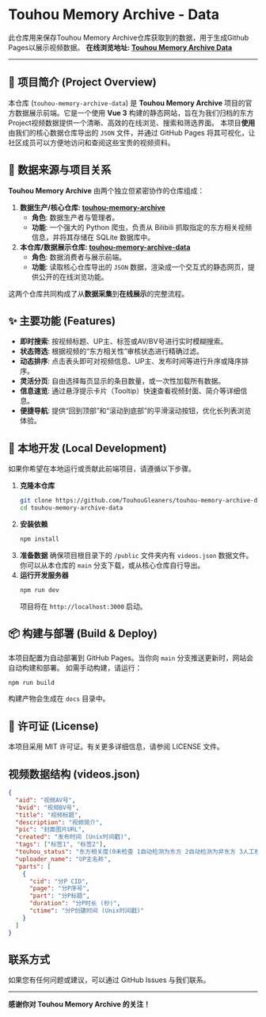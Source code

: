 # Touhou Memory Archive - Data
此仓库用来保存Touhou Memory Archive仓库获取到的数据，用于生成Github Pages以展示视频数据。
**在线浏览地址: [Touhou Memory Archive Data](https://touhougleaners.github.io/touhou-memory-archive-data/)**

---

## 📖 项目简介 (Project Overview)

本仓库 (`touhou-memory-archive-data`) 是 **Touhou Memory Archive** 项目的官方数据展示前端。它是一个使用 **Vue 3** 构建的静态网站，旨在为我们归档的东方Project视频数据提供一个清晰、高效的在线浏览、搜索和筛选界面。
本项目**使用**由我们的核心数据仓库导出的 `JSON` 文件，并通过 GitHub Pages 将其可视化，让社区成员可以方便地访问和查阅这些宝贵的视频资料。


## 🔗 数据来源与项目关系

**Touhou Memory Archive** 由两个独立但紧密协作的仓库组成：
1. **数据生产/核心仓库: [touhou-memory-archive](https://github.com/TouhouGleaners/touhou-memory-archive)**
    - **角色**: 数据生产者与管理者。
    - **功能**: 一个强大的 Python 爬虫，负责从 Bilibili 抓取指定的东方相关视频信息，并将其存储在 SQLite 数据库中。
2.  **本仓库/数据展示仓库: [touhou-memory-archive-data](https://github.com/TouhouGleaners/touhou-memory-archive-data/)**
    - **角色**: 数据消费者与展示前端。
    - **功能**: 读取核心仓库导出的 `JSON` 数据，渲染成一个交互式的静态网页，提供公开的在线浏览功能。

这两个仓库共同构成了从**数据采集**到**在线展示**的完整流程。


## ✨ 主要功能 (Features)
- **即时搜索**: 按视频标题、UP主、标签或AV/BV号进行实时模糊搜索。
- **状态筛选**: 根据视频的“东方相关性”审核状态进行精确过滤。
- **动态排序**: 点击表头即可对视频信息、UP主、发布时间等进行升序或降序排序。
- **灵活分页**: 自由选择每页显示的条目数量，或一次性加载所有数据。
- **信息速览**: 通过悬浮提示卡片（Tooltip）快速查看视频封面、简介等详细信息。
- **便捷导航**: 提供“回到顶部”和“滚动到底部”的平滑滚动按钮，优化长列表浏览体验。


## 🚀 本地开发 (Local Development)
如果你希望在本地运行或贡献此前端项目，请遵循以下步骤。
1. **克隆本仓库**
    ```bash
    git clone https://github.com/TouhouGleaners/touhou-memory-archive-data.git
    cd touhou-memory-archive-data
    ```
2. **安装依赖**
    ```bash
    npm install
    ```
3. **准备数据**
    确保项目根目录下的 `/public` 文件夹内有 `videos.json` 数据文件。你可以从本仓库的 `main` 分支下载，或从核心仓库自行导出。
4. **运行开发服务器**
    ```bash
    npm run dev
    ```
    项目将在 `http://localhost:3000` 启动。


## 📦 构建与部署 (Build & Deploy)
本项目配置为自动部署到 GitHub Pages。当你向 `main` 分支推送更新时，网站会自动构建和部署。
如需手动构建，请运行：
```bash
npm run build
```
构建产物会生成在 `docs` 目录中。


## 📄 许可证 (License)
本项目采用 MIT 许可证。有关更多详细信息，请参阅 LICENSE 文件。


## 视频数据结构 (videos.json)
```json
{
  "aid": "视频AV号",
  "bvid": "视频BV号",
  "title": "视频标题",
  "description": "视频简介",
  "pic": "封面图片URL",
  "created": "发布时间 (Unix时间戳)",
  "tags": ["标签1", "标签2"],
  "touhou_status": "东方相关度(0未检查 1自动检测为东方 2自动检测为非东方 3人工检测为东方 4人工检测为非东方)",
  "uploader_name": "UP主名称",
  "parts": [
    {
      "cid": "分P CID",
      "page": "分P序号",
      "part": "分P标题",
      "duration": "分P时长 (秒)",
      "ctime": "分P创建时间 (Unix时间戳)"
    }
  ]
}
```


## 联系方式
如果您有任何问题或建议，可以通过 GitHub Issues 与我们联系。

---

**感谢你对 Touhou Memory Archive 的关注！**